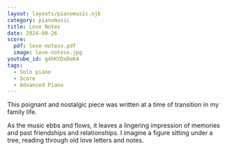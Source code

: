 ```yaml
---
layout: layouts/pianomusic.njk
category: pianomusic
title: Love Notes
date: 2024-09-26
score:
  pdf: love-notesx.pdf
  image: love-notesx.jpg
youtube_id: g4hKYDxDeK4
tags:
  - Solo piano
  - Score
  - Advanced Piano
---
```


This poignant and nostalgic piece was written at a time of transition in my family life.

As the music ebbs and flows, it leaves a lingering impression of memories and past friendships and relationships. I imagine a figure sitting under a tree, reading through old love letters and notes.